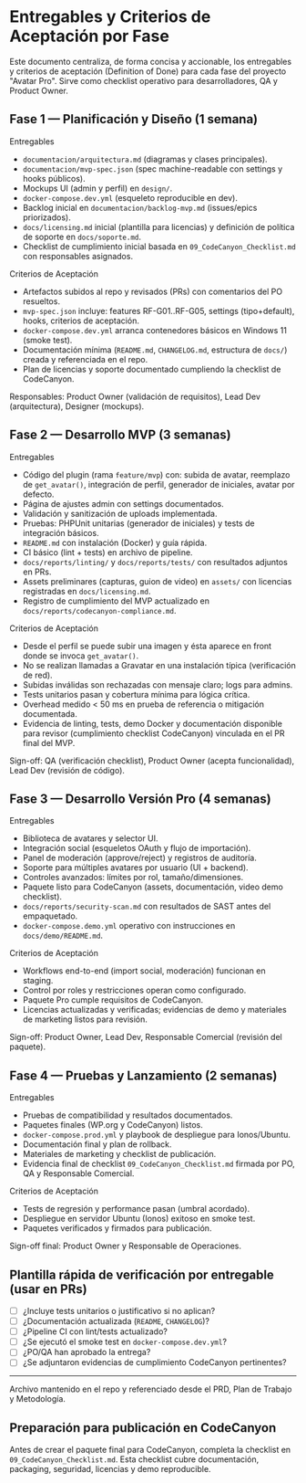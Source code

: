 # Entregables y Criterios de Aceptación por Fase

Este documento centraliza, de forma concisa y accionable, los entregables y criterios de aceptación (Definition of Done) para cada fase del proyecto "Avatar Pro". Sirve como checklist operativo para desarrolladores, QA y Product Owner.

## Fase 1 — Planificación y Diseño (1 semana)

Entregables

- `documentacion/arquitectura.md` (diagramas y clases principales).
- `documentacion/mvp-spec.json` (spec machine-readable con settings y hooks públicos).
- Mockups UI (admin y perfil) en `design/`.
- `docker-compose.dev.yml` (esqueleto reproducible en dev).
- Backlog inicial en `documentacion/backlog-mvp.md` (issues/epics priorizados).
- `docs/licensing.md` inicial (plantilla para licencias) y definición de política de soporte en `docs/soporte.md`.
- Checklist de cumplimiento inicial basada en `09_CodeCanyon_Checklist.md` con responsables asignados.

Criterios de Aceptación

- Artefactos subidos al repo y revisados (PRs) con comentarios del PO resueltos.
- `mvp-spec.json` incluye: features RF-G01..RF-G05, settings (tipo+default), hooks, criterios de aceptación.
- `docker-compose.dev.yml` arranca contenedores básicos en Windows 11 (smoke test).
- Documentación mínima (`README.md`, `CHANGELOG.md`, estructura de `docs/`) creada y referenciada en el repo.
- Plan de licencias y soporte documentado cumpliendo la checklist de CodeCanyon.

Responsables: Product Owner (validación de requisitos), Lead Dev (arquitectura), Designer (mockups).

## Fase 2 — Desarrollo MVP (3 semanas)

Entregables

- Código del plugin (rama `feature/mvp`) con: subida de avatar, reemplazo de `get_avatar()`, integración de perfil, generador de iniciales, avatar por defecto.
- Página de ajustes admin con settings documentados.
- Validación y sanitización de uploads implementada.
- Pruebas: PHPUnit unitarias (generador de iniciales) y tests de integración básicos.
- `README.md` con instalación (Docker) y guía rápida.
- CI básico (lint + tests) en archivo de pipeline.
- `docs/reports/linting/` y `docs/reports/tests/` con resultados adjuntos en PRs.
- Assets preliminares (capturas, guion de video) en `assets/` con licencias registradas en `docs/licensing.md`.
- Registro de cumplimiento del MVP actualizado en `docs/reports/codecanyon-compliance.md`.

Criterios de Aceptación

- Desde el perfil se puede subir una imagen y ésta aparece en front donde se invoca `get_avatar()`.
- No se realizan llamadas a Gravatar en una instalación típica (verificación de red).
- Subidas inválidas son rechazadas con mensaje claro; logs para admins.
- Tests unitarios pasan y cobertura mínima para lógica crítica.
- Overhead medido < 50 ms en prueba de referencia o mitigación documentada.
- Evidencia de linting, tests, demo Docker y documentación disponible para revisor (cumplimiento checklist CodeCanyon) vinculada en el PR final del MVP.

Sign-off: QA (verificación checklist), Product Owner (acepta funcionalidad), Lead Dev (revisión de código).

## Fase 3 — Desarrollo Versión Pro (4 semanas)

Entregables

- Biblioteca de avatares y selector UI.
- Integración social (esqueletos OAuth y flujo de importación).
- Panel de moderación (approve/reject) y registros de auditoría.
- Soporte para múltiples avatares por usuario (UI + backend).
- Controles avanzados: límites por rol, tamaño/dimensiones.
- Paquete listo para CodeCanyon (assets, documentación, video demo checklist).
- `docs/reports/security-scan.md` con resultados de SAST antes del empaquetado.
- `docker-compose.demo.yml` operativo con instrucciones en `docs/demo/README.md`.

Criterios de Aceptación

- Workflows end-to-end (import social, moderación) funcionan en staging.
- Control por roles y restricciones operan como configurado.
- Paquete Pro cumple requisitos de CodeCanyon.
- Licencias actualizadas y verificadas; evidencias de demo y materiales de marketing listos para revisión.

Sign-off: Product Owner, Lead Dev, Responsable Comercial (revisión del paquete).

## Fase 4 — Pruebas y Lanzamiento (2 semanas)

Entregables

- Pruebas de compatibilidad y resultados documentados.
- Paquetes finales (WP.org y CodeCanyon) listos.
- `docker-compose.prod.yml` y playbook de despliegue para Ionos/Ubuntu.
- Documentación final y plan de rollback.
- Materiales de marketing y checklist de publicación.
- Evidencia final de checklist `09_CodeCanyon_Checklist.md` firmada por PO, QA y Responsable Comercial.

Criterios de Aceptación

- Tests de regresión y performance pasan (umbral acordado).
- Despliegue en servidor Ubuntu (Ionos) exitoso en smoke test.
- Paquetes verificados y firmados para publicación.

Sign-off final: Product Owner y Responsable de Operaciones.

## Plantilla rápida de verificación por entregable (usar en PRs)

- [ ] ¿Incluye tests unitarios o justificativo si no aplican?
- [ ] ¿Documentación actualizada (`README`, `CHANGELOG`)?
- [ ] ¿Pipeline CI con lint/tests actualizado?
- [ ] ¿Se ejecutó el smoke test en `docker-compose.dev.yml`?
- [ ] ¿PO/QA han aprobado la entrega?
- [ ] ¿Se adjuntaron evidencias de cumplimiento CodeCanyon pertinentes?

---

Archivo mantenido en el repo y referenciado desde el PRD, Plan de Trabajo y Metodología.

## Preparación para publicación en CodeCanyon

Antes de crear el paquete final para CodeCanyon, completa la checklist en `09_CodeCanyon_Checklist.md`. Esta checklist cubre documentación, packaging, seguridad, licencias y demo reproducible.
